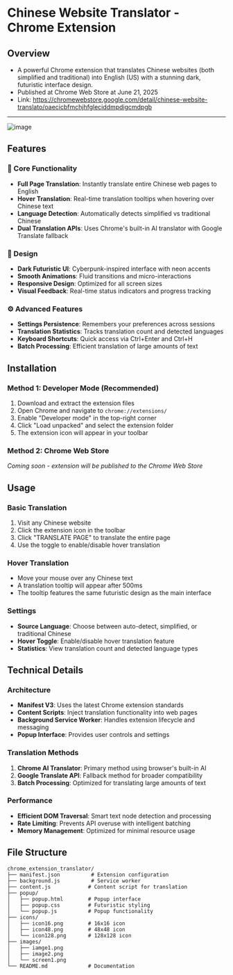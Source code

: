 # Chinese Website Translator - Chrome Extension 

## Overview  
- A powerful Chrome extension that translates Chinese websites (both simplified and traditional) into English (US) with a stunning dark, futuristic interface design.  
- Published at Chrome Web Store at June 21, 2025  
- Link: https://chromewebstore.google.com/detail/chinese-website-translato/oaecicbfmchjhfgleciddmpdigcmdpgb  
---
![image](https://github.com/user-attachments/assets/53a9967f-793c-409e-86ea-fb8ad0b8d8e5)
  


## Features

### 🌟 Core Functionality
- **Full Page Translation**: Instantly translate entire Chinese web pages to English
- **Hover Translation**: Real-time translation tooltips when hovering over Chinese text
- **Language Detection**: Automatically detects simplified vs traditional Chinese
- **Dual Translation APIs**: Uses Chrome's built-in AI translator with Google Translate fallback

### 🎨 Design
- **Dark Futuristic UI**: Cyberpunk-inspired interface with neon accents
- **Smooth Animations**: Fluid transitions and micro-interactions
- **Responsive Design**: Optimized for all screen sizes
- **Visual Feedback**: Real-time status indicators and progress tracking

### ⚙️ Advanced Features
- **Settings Persistence**: Remembers your preferences across sessions
- **Translation Statistics**: Tracks translation count and detected languages
- **Keyboard Shortcuts**: Quick access via Ctrl+Enter and Ctrl+H
- **Batch Processing**: Efficient translation of large amounts of text

## Installation

### Method 1: Developer Mode (Recommended)
1. Download and extract the extension files
2. Open Chrome and navigate to `chrome://extensions/`
3. Enable "Developer mode" in the top-right corner
4. Click "Load unpacked" and select the extension folder
5. The extension icon will appear in your toolbar

### Method 2: Chrome Web Store
*Coming soon - extension will be published to the Chrome Web Store*

## Usage

### Basic Translation
1. Visit any Chinese website
2. Click the extension icon in the toolbar
3. Click "TRANSLATE PAGE" to translate the entire page
4. Use the toggle to enable/disable hover translation

### Hover Translation
- Move your mouse over any Chinese text
- A translation tooltip will appear after 500ms
- The tooltip features the same futuristic design as the main interface

### Settings
- **Source Language**: Choose between auto-detect, simplified, or traditional Chinese
- **Hover Toggle**: Enable/disable hover translation feature
- **Statistics**: View translation count and detected language types

## Technical Details

### Architecture
- **Manifest V3**: Uses the latest Chrome extension standards
- **Content Scripts**: Inject translation functionality into web pages
- **Background Service Worker**: Handles extension lifecycle and messaging
- **Popup Interface**: Provides user controls and settings

### Translation Methods
1. **Chrome AI Translator**: Primary method using browser's built-in AI
2. **Google Translate API**: Fallback method for broader compatibility
3. **Batch Processing**: Optimized for translating large amounts of text

### Performance
- **Efficient DOM Traversal**: Smart text node detection and processing
- **Rate Limiting**: Prevents API overuse with intelligent batching
- **Memory Management**: Optimized for minimal resource usage

## File Structure
```
chrome_extension_translator/
├── manifest.json          # Extension configuration
├── background.js          # Service worker
├── content.js            # Content script for translation
├── popup/
│   ├── popup.html        # Popup interface
│   ├── popup.css         # Futuristic styling
│   └── popup.js          # Popup functionality
├── icons/
│   ├── icon16.png        # 16x16 icon
│   ├── icon48.png        # 48x48 icon
│   └── icon128.png       # 128x128 icon
├── images/
│   ├── iamge1.png
│   ├── image2.png
│   └── screen1.png
└── README.md             # Documentation
```
